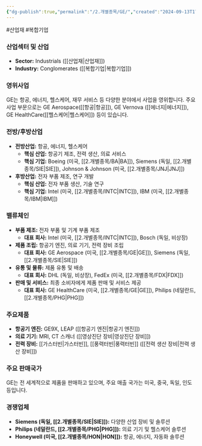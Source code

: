 ```yaml
---
{"dg-publish":true,"permalink":"/2.개별종목/GE/","created":"2024-09-13T17:44:11.536+09:00","updated":"2025-07-29T21:37:04.683+09:00"}
---
```


#산업재 #복합기업

### 산업섹터 및 산업

- **Sector:** Industrials ([[산업재\|산업재]])
- **Industry:** Conglomerates ([[복합기업\|복합기업]])

### 영위사업

GE는 항공, 에너지, 헬스케어, 재무 서비스 등 다양한 분야에서 사업을 영위합니다. 주요 사업 부문으로는 GE Aerospace([[항공\|항공]]), GE Vernova ([[에너지\|에너지]]), GE HealthCare([[헬스케어\|헬스케어]]) 등이 있습니다.

### 전방/후방산업

- **전방산업:** 항공, 에너지, 헬스케어
    - **핵심 산업:** 항공기 제조, 전력 생산, 의료 서비스
    - **핵심 기업:** Boeing (미국, [[2.개별종목/BA\|BA]]), Siemens (독일, [[2.개별종목/SIE\|SIE]]), Johnson & Johnson (미국, [[2.개별종목/JNJ\|JNJ]])
- **후방산업:** 전자 부품 제조, 연구 개발
    - **핵심 산업:** 전자 부품 생산, 기술 연구
    - **핵심 기업:** Intel (미국, [[2.개별종목/INTC\|INTC]]), IBM (미국, [[2.개별종목/IBM\|IBM]])

### 밸류체인

- **부품 제조:** 전자 부품 및 기계 부품 제조
    - **대표 회사:** Intel (미국, [[2.개별종목/INTC\|INTC]]), Bosch (독일, 비상장)
- **제품 조립:** 항공기 엔진, 의료 기기, 전력 장비 조립
    - **대표 회사:** GE Aerospace (미국, [[2.개별종목/GE\|GE]]), Siemens (독일, [[2.개별종목/SIE\|SIE]])
- **유통 및 물류:** 제품 유통 및 배송
    - **대표 회사:** DHL (독일, 비상장), FedEx (미국, [[2.개별종목/FDX\|FDX]])
- **판매 및 서비스:** 최종 소비자에게 제품 판매 및 서비스 제공
    - **대표 회사:** GE HealthCare (미국, [[2.개별종목/GE\|GE]]), Philips (네덜란드, [[2.개별종목/PHG\|PHG]])

### 주요제품

- **항공기 엔진:** GE9X, LEAP ([[항공기 엔진\|항공기 엔진]])
- **의료 기기:** MRI, CT 스캐너 ([[영상진단 장비\|영상진단 장비]])
- **전력 장비:** [[가스터빈\|가스터빈]], [[풍력터빈\|풍력터빈]] ([[전력 생산 장비\|전력 생산 장비]])

### 주요 판매국가

GE는 전 세계적으로 제품을 판매하고 있으며, 주요 매출 국가는 미국, 중국, 독일, 인도 등입니다.

### 경쟁업체

- **Siemens (독일, [[2.개별종목/SIE\|SIE]]):** 다양한 산업 장비 및 솔루션
- **Philips (네덜란드, [[2.개별종목/PHG\|PHG]]):** 의료 기기 및 헬스케어 솔루션
- **Honeywell (미국, [[2.개별종목/HON\|HON]]):** 항공, 에너지, 자동화 솔루션